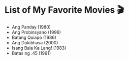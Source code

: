 # List of My Favorite Movies 🎬

- Ang Panday (1980)
- Ang Probinsyano (1996)
- Batang Quiapo (1986)
- Ang Dalubhasa (2000)
- Isang Bala Ka Lang! (1983)
- Batas ng .45 (1991)
